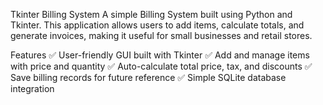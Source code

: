 Tkinter Billing System
A simple Billing System built using Python and Tkinter. This application allows users to add items, calculate totals, and generate invoices, making it useful for small businesses and retail stores.

Features
✅ User-friendly GUI built with Tkinter
✅ Add and manage items with price and quantity
✅ Auto-calculate total price, tax, and discounts
✅ Save billing records for future reference
✅ Simple SQLite database integration
